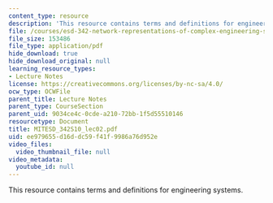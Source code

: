 ```yaml
---
content_type: resource
description: 'This resource contains terms and definitions for engineering systems. '
file: /courses/esd-342-network-representations-of-complex-engineering-systems-spring-2010/ee979655d16ddc59f41f9986a76d952e_MITESD_342S10_lec02.pdf
file_size: 153486
file_type: application/pdf
hide_download: true
hide_download_original: null
learning_resource_types:
- Lecture Notes
license: https://creativecommons.org/licenses/by-nc-sa/4.0/
ocw_type: OCWFile
parent_title: Lecture Notes
parent_type: CourseSection
parent_uid: 9034ce4c-0cde-a210-72bb-1f5d55510146
resourcetype: Document
title: MITESD_342S10_lec02.pdf
uid: ee979655-d16d-dc59-f41f-9986a76d952e
video_files:
  video_thumbnail_file: null
video_metadata:
  youtube_id: null
---
```

This resource contains terms and definitions for engineering systems. 